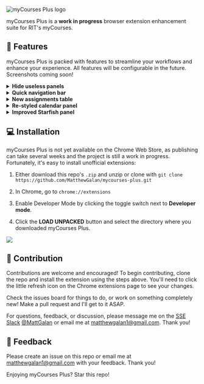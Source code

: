 ![myCourses Plus logo](https://i.imgur.com/SfWUxn7.png)

myCourses Plus is a **work in progress** browser extension enhancement suite for RIT's myCourses.

## 🍖 Features

myCourses Plus is packed with features to streamline your workflows and enhance your experience. All features will be configurable in the future. Screenshots coming soon!

<details>
    <summary><b>Hide useless panels</b></summary>
    </br>
    Several useless panels are hidden on the home page, including the "Locker / Help" bar, "User Links" panel, and "Instructions to Find Your Courses" panel.
</details>

<details>
    <summary><b>Quick navigation bar</b></summary>
    </br>
    Jump from the assignments page for one class to the grades page for another class in a single click.
</details>

<details>
    <summary><b>New assignments table</b></summary>
    </br>
    The assignments table has been overhauled to allow you to sort by name, submission status, and due date.
</details>

<details>
    <summary><b>Re-styled calendar panel</b></summary>
    </br>
    The calendar panel on the home page has been re-styled for a simpler and more readable look.
</details>

<details>
    <summary><b>Improved Starfish panel</b></summary>
    </br>
    The bloated Starfish panel on the home screen has been replaced with a compact collection of links to RIT's various services and webpages, including Starfish, SIS, Tiger Center, and eServices.
</details>

## 💻 Installation

myCourses Plus is not yet available on the Chrome Web Store, as publishing can take several weeks and the project is still a work in progress. Fortunately, it's easy to install unofficial extensions:

1. Either download this repo's `.zip` and unzip or clone with `git clone https://github.com/MatthewGalan/mycourses-plus.git`

1. In Chrome, go to `chrome://extensions`

1. Enable Developer Mode by clicking the toggle switch next to **Developer mode**.

1. Click the **LOAD UNPACKED** button and select the directory where you downloaded myCourses Plus.

![](https://developer.chrome.com/static/images/get_started/load_extension.png)

## 🔨 Contribution

Contributions are welcome and encouraged! To begin contributing, clone the repo and install the extension using the steps above. You'll need to click the little refresh icon on the Chrome extensions page to see your changes.

Check the issues board for things to do, or work on something completely new! Make a pull request and I'll get to it ASAP.

For questions, feedback, or discussion, please message me on the [SSE Slack](https://rit-sse.rit.edu) [@MattGalan](https://rit-sse.slack.com/archives/DCV03A5QU) or email me at matthewgalan1@gmail.com. Thank you!

## 🌟 Feedback

Please create an issue on this repo or email me at matthewgalan1@gmail.com with your feedback. Thank you!

Enjoying myCourses Plus? Star this repo!
